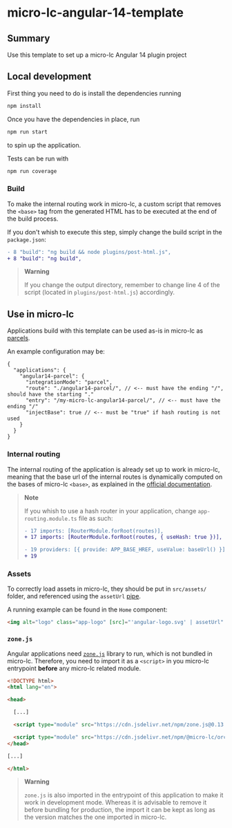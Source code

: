 # micro-lc-angular-14-template

## Summary

Use this template to set up a micro-lc Angular 14 plugin project

## Local development

First thing you need to do is install the dependencies running

```sh
npm install
```

Once you have the dependencies in place, run

```sh
npm run start
```

to spin up the application.

Tests can be run with

```sh
npm run coverage
```

### Build

To make the internal routing work in micro-lc, a custom script that removes the `<base>` tag from the generated HTML has
to be executed at the end of the build process.

If you don't whish to execute this step, simply change the build script in the `package.json`:

```diff
- 8 "build": "ng build && node plugins/post-html.js",
+ 8 "build": "ng build",
```

> **Warning**
>
> If you change the output directory, remember to change line 4 of the script (located in `plugins/post-html.js`) accordingly.

## Use in micro-lc

Applications build with this template can be used as-is in micro-lc as [parcels](https://micro-lc.io/docs/guides/applications/parcels).

An example configuration may be:

```json5
{
  "applications": {
    "angular14-parcel": {
      "integrationMode": "parcel",
      "route": "./angular14-parcel/", // <-- must have the ending "/", should have the starting "."
      "entry": "/my-micro-lc-angular14-parcel/", // <-- must have the ending "/"
      "injectBase": true // <-- must be "true" if hash routing is not used
    }
  }
}
```

### Internal routing

The internal routing of the application is already set up to work in micro-lc, meaning that the base url of the internal
routes is dynamically computed on the bases of micro-lc `<base>`, as explained in the 
[official documentation](https://micro-lc.io/docs/guides/applications/parcels/#injectbase).

> **Note**
>
> If you whish to use a hash router in your application, change `app-routing.module.ts` file as such:
> 
> ```diff
> - 17 imports: [RouterModule.forRoot(routes)],
> + 17 imports: [RouterModule.forRoot(routes, { useHash: true })],
> 
> - 19 providers: [{ provide: APP_BASE_HREF, useValue: baseUrl() }]
> + 19
> ```

### Assets

To correctly load assets in micro-lc, they should be put in `src/assets/` folder, and referenced using the `assetUrl`
[pipe](https://angular.io/guide/glossary#pipe).

A running example can be found in the `Home` component:

```html
<img alt="logo" class="app-logo" [src]="'angular-logo.svg' | assetUrl" />
```

### `zone.js`

Angular applications need [`zone.js`](https://github.com/angular/angular/tree/main/packages/zone.js) library to run, which
is not bundled in micro-lc. Therefore, you need to import it as a `<script>` in you micro-lc entrypoint **before** any
micro-lc related module.

```html
<!DOCTYPE html>
<html lang="en">

<head>

  [...]

  <script type="module" src="https://cdn.jsdelivr.net/npm/zone.js@0.13.0/dist/zone.min.js"></script>

  <script type="module" src="https://cdn.jsdelivr.net/npm/@micro-lc/orchestrator@latest/dist/micro-lc.production.js"></script>
</head>

[...]

</html>
```

> **Warning**
>
> `zone.js` is also imported in the entrypoint of this application to make it work in development mode. Whereas it is
> advisable to remove it before bundling for production, the import it can be kept as long as the version matches the one
> imported in micro-lc.

